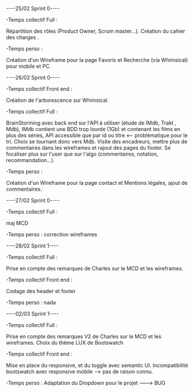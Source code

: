 ----25/02 Sprint 0----


-Temps collectif Full :

Répartition des rôles (Product Owner, Scrum master...).
Création du cahier des charges .

-Temps perso : 

Création d'un Wireframe pour la page Favoris et Recherche (via Whimsical) pour mobile et PC.


----26/02 Sprint 0----


-Temps collectif Front end :

Création de l'arborescence sur Whimsical.

-Temps collectif Full :

BrainStorming avec back end sur l'API à utiliser (étude de IMdb, Trakt , Mdb), IMdb contient une BDD trop lourde (1Gb) et contenant les films en plus des séries, API accessible que par id ou titre <-- problématique pour le tri. Choix se tournant donc vers Mdb.
Visite des encadreurs, mettre plus de commentaires dans les wireframes et rajout des pages du footer. Se focaliser plus sur l'user que sur l'algo (commentaires, notation, recommandation...).

-Temps perso : 

Création d'un Wireframe pour la page contact et Mentions légales, ajout de commentaires.


----27/02 Sprint 0----


-Temps collectif Full :

maj MCD


-Temps perso : correction wireframes

----28/02 Sprint 1----


-Temps collectif Full :

Prise en compte des remarques de Charles sur le MCD et les wireframes.

-Temps collectif Front end :

Codage des header et footer

-Temps perso : nada

----02/03 Sprint 1----


-Temps collectif Full :

Prise en compte des remarques V2 de Charles sur le MCD et les wireframes.
Choix du thème LUX de Bootswatch

-Temps collectif Front end :

Mise en place du responsive, et du toggle avec semantic UI. Incompatibilité bootswatch avec responsive mobile --> pas de raison connu. 

-Temps perso : Adaptation du Dropdown pour le projet ---> BUG